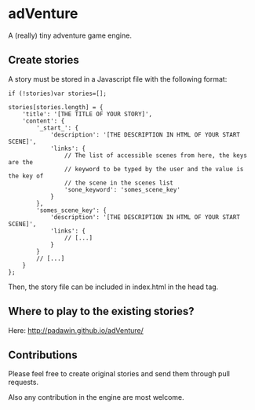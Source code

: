 # adVenture

A (really) tiny adventure game engine.

## Create stories

A story must be stored in a Javascript file with the following format:

```
if (!stories)var stories=[];

stories[stories.length] = {
	'title': '[THE TITLE OF YOUR STORY]',
	'content': {
		'_start_': {
			'description': '[THE DESCRIPTION IN HTML OF YOUR START SCENE]',
			'links': {
				// The list of accessible scenes from here, the keys are the
				// keyword to be typed by the user and the value is the key of
				// the scene in the scenes list
				'sone_keyword': 'somes_scene_key'
			}
		},
		'somes_scene_key': {
			'description': '[THE DESCRIPTION IN HTML OF YOUR START SCENE]',
			'links': {
				// [...]
			}
		}
		// [...]
	}
};

```

Then, the story file can be included in index.html in the head tag.

## Where to play to the existing stories?

Here: http://padawin.github.io/adVenture/

## Contributions

Please feel free to create original stories and send them through pull requests.

Also any contribution in the engine are most welcome.
